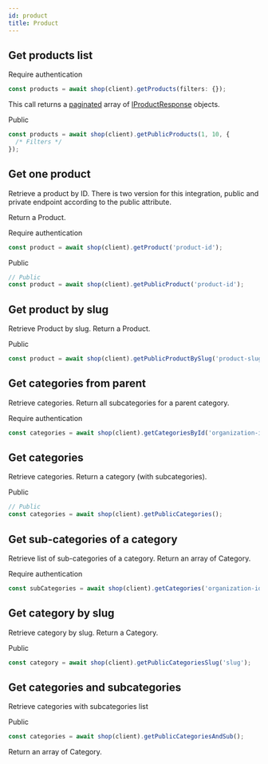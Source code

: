 ```yaml
---
id: product
title: Product
---
```


## Get products list

<span class="badge badge--warning">Require authentication</span>

```ts
const products = await shop(client).getProducts(filters: {});
```

This call returns a [paginated](../pagination#pagination) array of [IProductResponse](../shop-types#iproductresponse) objects.

<span class="badge badge--success">Public</span>

```ts
const products = await shop(client).getPublicProducts(1, 10, {
  /* Filters */
});
```

## Get one product

Retrieve a product by ID.
There is two version for this integration, public and private endpoint according to the public attribute.

Return a Product.

<span class="badge badge--warning">Require authentication</span>

```ts
const product = await shop(client).getProduct('product-id');
```

<span class="badge badge--success">Public</span>

```ts
// Public
const product = await shop(client).getPublicProduct('product-id');
```

## Get product by slug

Retrieve Product by slug.
Return a Product.

<span class="badge badge--success">Public</span>

```ts
const product = await shop(client).getPublicProductBySlug('product-slug');
```

## Get categories from parent

Retrieve categories.
Return all subcategories for a parent category.

<span class="badge badge--warning">Require authentication</span>

```ts
const categories = await shop(client).getCategoriesById('organization-id');
```

## Get categories

Retrieve categories.
Return a category (with subcategories).

<span class="badge badge--success">Public</span>

```ts
// Public
const categories = await shop(client).getPublicCategories();
```

## Get sub-categories of a category

Retrieve list of sub-categories of a category.
Return an array of Category.

<span class="badge badge--warning">Require authentication</span>

```ts
const subCategories = await shop(client).getCategories('organization-id');
```

## Get category by slug

Retrieve category by slug.
Return a Category.

<span class="badge badge--success">Public</span>

```ts
const category = await shop(client).getPublicCategoriesSlug('slug');
```


## Get categories and subcategories

Retrieve categories with subcategories list

<span class="badge badge--success">Public</span>

```ts
const categories = await shop(client).getPublicCategoriesAndSub();
```

Return an array of Category.

